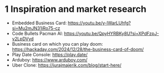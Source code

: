 # 1 Inspiration and market research
- Embedded Business Card: https://youtu.be/y-lWarLUhfg?si=Mu2mJN31iRo75-cz
- Code Bullets Pacman AI: https://youtu.be/QpyHYRBKy8U?si=XPdFzpJ-v2LpDVyd
- Business card on which you can play doom: https://hackaday.com/2024/12/28/the-business-card-of-doom/
- Play Date Console: https://play.date/
- Arduboy: https://www.arduboy.com/
- Uber Clone: https://jurajmajerik.com/blog/start-here/

